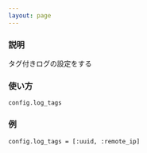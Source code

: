 ```yaml
---
layout: page
---
```

### 説明
タグ付きログの設定をする

### 使い方
    config.log_tags

### 例
    config.log_tags = [:uuid, :remote_ip]